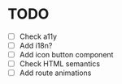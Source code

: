 # TODO

- [ ] Check a11y
- [ ] Add i18n?
- [ ] Add icon button component
- [ ] Check HTML semantics
- [ ] Add route animations
